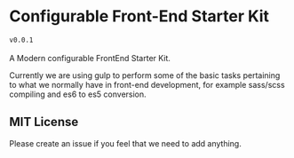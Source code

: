 # Configurable Front-End Starter Kit
`v0.0.1` <br><br>
A Modern configurable FrontEnd Starter Kit.

Currently we are using gulp to perform some of the basic tasks pertaining to what we normally have in front-end development, for example sass/scss compiling and es6 to es5 conversion.

## MIT License
Please create an issue if you feel that we need to add anything.


